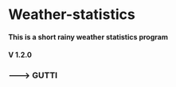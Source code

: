 # Weather-statistics

#### This is a short rainy weather statistics program
#### V 1.2.0

### ---> GUTTI
